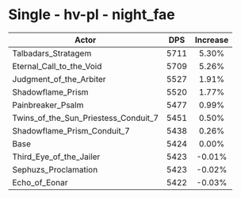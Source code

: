 # Single - hv-pl - night_fae
| Actor | DPS | Increase |
|---|:---:|:---:|
|Talbadars_Stratagem|5711|5.30%|
|Eternal_Call_to_the_Void|5709|5.26%|
|Judgment_of_the_Arbiter|5527|1.91%|
|Shadowflame_Prism|5520|1.77%|
|Painbreaker_Psalm|5477|0.99%|
|Twins_of_the_Sun_Priestess_Conduit_7|5451|0.50%|
|Shadowflame_Prism_Conduit_7|5438|0.26%|
|Base|5424|0.00%|
|Third_Eye_of_the_Jailer|5423|-0.01%|
|Sephuzs_Proclamation|5423|-0.02%|
|Echo_of_Eonar|5422|-0.03%|
